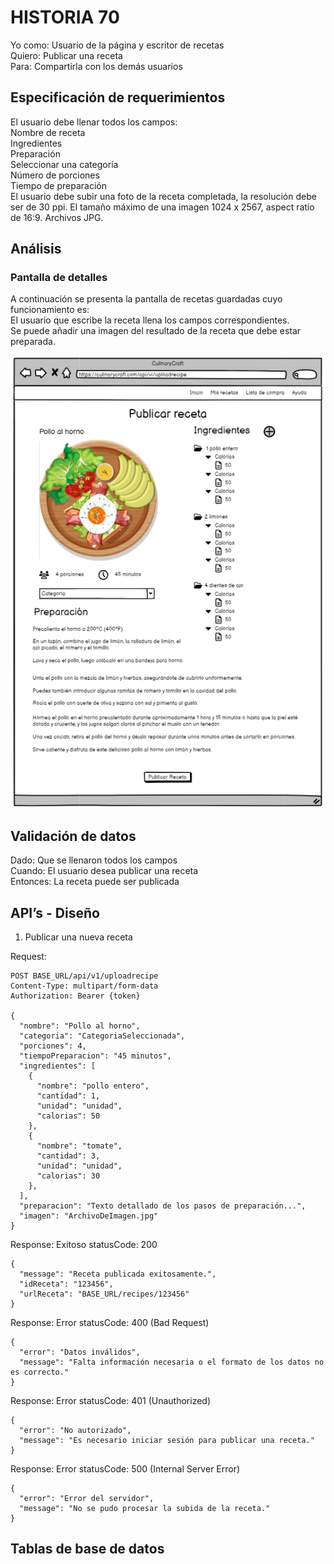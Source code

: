 # HISTORIA 70 
Yo como: Usuario de la página y escritor de recetas<br>
Quiero: Publicar una receta <br>
Para: Compartirla con los demás usuarios<br>

## Especificación de requerimientos
El usuario debe llenar todos los campos:<br>
Nombre de receta<br>
Ingredientes<br>
Preparación<br>
Seleccionar una categoría<br>
Número de porciones <br>
Tiempo de preparación<br>
El usuario debe subir una foto de la receta completada, la resolución debe ser de 30 ppi. El tamaño máximo de una imagen 1024 x 2567, aspect ratio de 16:9. Archivos JPG.<br>
## Análisis
### Pantalla de detalles
A continuación se presenta la pantalla de recetas guardadas cuyo funcionamiento es:<br>
El usuario que escribe la receta llena los campos correspondientes.<br>
Se puede añadir una imagen del resultado de la receta que debe estar preparada.<br>

![Alt text](/historias/imagenes/publicar_receta.png)

## Validación de datos
Dado: Que se llenaron todos los campos<br>
Cuando: El usuario desea publicar una receta<br>
Entonces: La receta puede ser publicada <br>

## API’s - Diseño
1. Publicar una nueva receta

Request:
```
POST BASE_URL/api/v1/uploadrecipe
Content-Type: multipart/form-data
Authorization: Bearer {token}

{
  "nombre": "Pollo al horno",
  "categoria": "CategoriaSeleccionada", 
  "porciones": 4,
  "tiempoPreparacion": "45 minutos",
  "ingredientes": [
    {
      "nombre": "pollo entero",
      "cantidad": 1,
      "unidad": "unidad",
      "calorias": 50
    },
    {
      "nombre": "tomate",
      "cantidad": 3,
      "unidad": "unidad",
      "calorias": 30
    },
  ],
  "preparacion": "Texto detallado de los pasos de preparación...",
  "imagen": "ArchivoDeImagen.jpg"
}
```

Response: Exitoso statusCode: 200
```
{
  "message": "Receta publicada exitosamente.",
  "idReceta": "123456", 
  "urlReceta": "BASE_URL/recipes/123456" 
}
```

Response: Error statusCode: 400 (Bad Request)
```
{
  "error": "Datos inválidos",
  "message": "Falta información necesaria o el formato de los datos no es correcto."
}
```

Response: Error statusCode: 401 (Unauthorized)
```
{
  "error": "No autorizado",
  "message": "Es necesario iniciar sesión para publicar una receta."
}
```

Response: Error statusCode: 500 (Internal Server Error)
```
{
  "error": "Error del servidor",
  "message": "No se pudo procesar la subida de la receta."
}
```

## Tablas de base de datos

